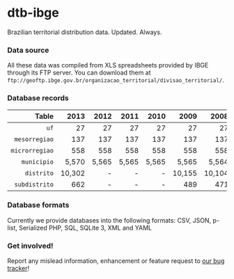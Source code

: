 
# dtb-ibge

Brazilian territorial distribution data. Updated. Always.

### Data source

All these data was compiled from XLS spreadsheets provided by IBGE through its FTP server. You can download them at `ftp://geoftp.ibge.gov.br/organizacao_territorial/divisao_territorial/`.

### Database records

| Table          | 2013   | 2012   | 2011   | 2010   | 2009   | 2008   | 2007   |
| --------------:| ------:| ------:| ------:| ------:| ------:| ------:| ------:|
| `uf`           |     27 |     27 |     27 |     27 |     27 |     27 |     27 |
| `mesorregiao`  |    137 |    137 |    137 |    137 |    137 |    137 |    137 |
| `microrregiao` |    558 |    558 |    558 |    558 |    558 |    558 |    558 |
| `municipio`    |  5,570 |  5,565 |  5,565 |  5,565 |  5,565 |  5,564 |  5,564 |
| `distrito`     | 10,302 |      - |      - |      - | 10,155 | 10,104 | 10,090 |
| `subdistrito`  |    662 |      - |      - |      - |    489 |    471 |    471 |

### Database formats

Currently we provide databases into the following formats: CSV, JSON, p-list, Serialized PHP, SQL, SQLite 3, XML and YAML

### Get involved!

Report any mislead information, enhancement or feature request to [our bug tracker](https://github.com/paulofreitas/dtb-ibge/issues)!
